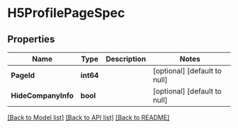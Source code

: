 # H5ProfilePageSpec

## Properties
Name | Type | Description | Notes
------------ | ------------- | ------------- | -------------
**PageId** | **int64** |  | [optional] [default to null]
**HideCompanyInfo** | **bool** |  | [optional] [default to null]

[[Back to Model list]](../README.md#documentation-for-models) [[Back to API list]](../README.md#documentation-for-api-endpoints) [[Back to README]](../README.md)


